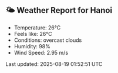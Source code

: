 <!-- WEATHER-START -->
## 🌤 Weather Report for Hanoi

- Temperature: 26°C
- Feels like: 26°C
- Conditions: overcast clouds
- Humidity: 98%
- Wind Speed: 2.95 m/s

Last updated: 2025-08-19 01:52:51 UTC
<!-- WEATHER-END -->
